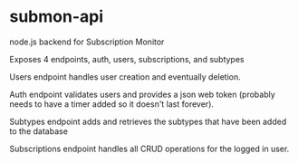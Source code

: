 # submon-api
node.js backend for Subscription Monitor

Exposes 4 endpoints, auth, users, subscriptions, and subtypes

Users endpoint handles user creation and eventually deletion.

Auth endpoint validates users and provides a json web token (probably needs to have a timer added so it doesn't last forever).

Subtypes endpoint adds and retrieves the subtypes that have been added to the database

Subscriptions endpoint handles all CRUD operations for the logged in user.
